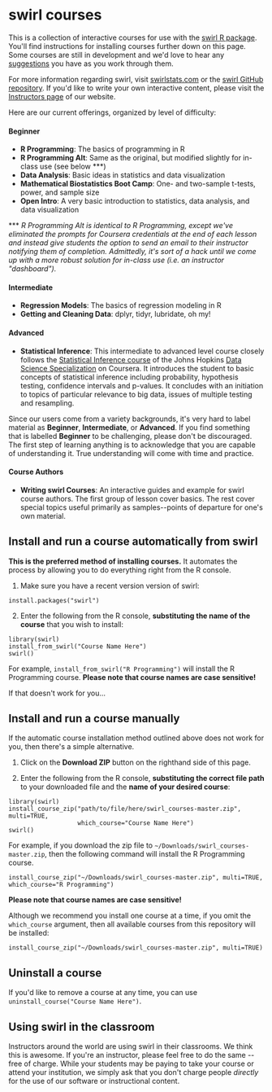 swirl courses
=============

This is a collection of interactive courses for use with the [swirl R package](http://swirlstats.com). You'll find instructions for installing courses further down on this page. Some courses are still in development and we'd love to hear any [suggestions](https://github.com/swirldev/swirl_courses/issues/new) you have as you work through them.

For more information regarding swirl, visit [swirlstats.com](http://swirlstats.com) or the [swirl GitHub repository](https://github.com/swirldev/swirl). If you'd like to write your own interactive content, please visit the [Instructors page](http://swirlstats.com/instructors.html) of our website.

Here are our current offerings, organized by level of difficulty:

#### Beginner

- **R Programming**: The basics of programming in R
- **R Programming Alt**: Same as the original, but modified slightly for in-class use (see below ***)
- **Data Analysis**: Basic ideas in statistics and data visualization
- **Mathematical Biostatistics Boot Camp**: One- and two-sample t-tests, power, and sample size
- **Open Intro**: A very basic introduction to statistics, data analysis, and data visualization

\*\*\* *R Programming Alt is identical to R Programming, except we've eliminated the prompts for Coursera credentials at the end of each lesson and instead give students the option to send an email to their instructor notifying them of completion. Admittedly, it's sort of a hack until we come up with a more robust solution for in-class use (i.e. an instructor "dashboard").*

#### Intermediate

- **Regression Models**: The basics of regression modeling in R
- **Getting and Cleaning Data**: dplyr, tidyr, lubridate, oh my!

#### Advanced

- **Statistical Inference**: This intermediate to advanced level course closely follows the
[Statistical Inference course](https://www.coursera.org/course/statinference) of the Johns Hopkins 
[Data Science Specialization](https://www.coursera.org/specialization/jhudatascience/1) on Coursera. It
introduces the student to basic concepts of statistical inference
including probability, hypothesis testing, confidence intervals and
p-values. It concludes with an initiation to topics of particular
relevance to big data, issues of multiple testing and resampling.

Since our users come from a variety backgrounds, it's very hard to label material as **Beginner**, **Intermediate**, or **Advanced**. If you find something that is labelled **Beginner** to be challenging, please don't be discouraged. The first step of learning anything is to acknowledge that you are capable of understanding it. True understanding will come with time and practice.

#### Course Authors

- **Writing swirl Courses**: An interactive guides and example 
  for swirl course authors. The first group of lesson cover basics. The rest cover 
  special topics useful primarily as samples--points of departure for one's own material.

## Install and run a course automatically from swirl

**This is the preferred method of installing courses.** It automates the process by allowing you to do everything right from the R console.

1) Make sure you have a recent version version of swirl:

```
install.packages("swirl")
```

2) Enter the following from the R console, **substituting the name of the course** that you wish to install:

```
library(swirl)
install_from_swirl("Course Name Here")
swirl()
```

For example, `install_from_swirl("R Programming")` will install the R Programming course. **Please note that course names are case sensitive!**

If that doesn't work for you...

## Install and run a course manually

If the automatic course installation method outlined above does not work for you, then there's a simple alternative.

1) Click on the **Download ZIP** button on the righthand side of this page.

2) Enter the following from the R console, **substituting the correct file path** to your downloaded file and the **name of your desired course**:

```
library(swirl)
install_course_zip("path/to/file/here/swirl_courses-master.zip", multi=TRUE, 
                   which_course="Course Name Here")
swirl()
```

For example, if you download the zip file to `~/Downloads/swirl_courses-master.zip`, then the following command will install the R Programming course.

```
install_course_zip("~/Downloads/swirl_courses-master.zip", multi=TRUE, which_course="R Programming")
```

**Please note that course names are case sensitive!**

Although we recommend you install one course at a time, if you omit the `which_course` argument, then all available courses from this repository will be installed:

```
install_course_zip("~/Downloads/swirl_courses-master.zip", multi=TRUE)
```

## Uninstall a course

If you'd like to remove a course at any time, you can use `uninstall_course("Course Name Here")`.

## Using swirl in the classroom

Instructors around the world are using swirl in their classrooms. We think this is awesome. If you're an instructor, please feel free to do the same -- free of charge. While your students may be paying to take your course or attend your institution, we simply ask that you don't charge people *directly* for the use of our software or instructional content.

